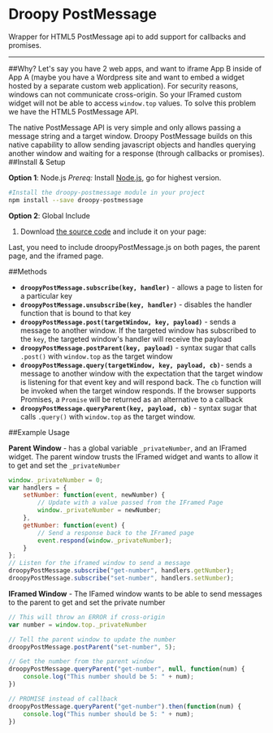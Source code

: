 Droopy PostMessage
===================

Wrapper for HTML5 PostMessage api to add support for callbacks and promises.

----------

##Why?
Let's say you have 2 web apps, and want to iframe App B inside of App A (maybe you have a Wordpress site and want to embed a widget hosted by a separate custom web application).  For security reasons, windows can not communicate cross-origin.  So your IFramed custom widget will not be able to access `window.top` values.  To solve this problem we have the HTML5 PostMessage API.

The native PostMessage API is very simple and only allows passing a message string and a target window.  Droopy PostMessage builds on this native capability to allow sending javascript objects and handles querying another window and waiting for a response (through callbacks or promises).
##Install & Setup

**Option 1**:  Node.js
*Prereq:* Install <a href="https://nodejs.org/en/">Node.js</a>, go for highest version. 


``` bash
#Install the droopy-postmessage module in your project
npm install --save droopy-postmessage
```

**Option 2**: Global Include
1. Download <a href="https://raw.githubusercontent.com/DroopyTersen/droopy-postmessage/master/index.js">the source code</a> and include it on your page: 

Last, you need to include droopyPostMessage.js on both pages, the parent page, and the iframed page.

##Methods
* **`droopyPostMessage.subscribe(key, handler)`** - allows a page to listen for a particular key
* **`droopyPostMessage.unsubscribe(key, handler)`** - disables the handler function that is bound to that key
* **`droopyPostMessage.post(targetWindow, key, payload)`** - sends a message to another window.  If the targeted window has subscribed to the `key`, the targeted window's handler will receive the payload
* **`droopyPostMessage.postParent(key, payload)`** - syntax sugar that calls `.post()` with `window.top` as the target window
* **`droopyPostMessage.query(targetWindow, key, payload, cb)`**- sends a message to another window with the expectation that the target window is listening for that event key and will respond back.  The `cb` function will be invoked when the target window responds.  If the browser supports Promises, a `Promise` will be returned as an alternative to a callback
* **`droopyPostMessage.queryParent(key, payload, cb)`** - syntax sugar that calls `.query()` with `window.top` as the target window.


##Example Usage

**Parent Window** - has a global variable `_privateNumber`, and an IFramed widget.  The parent window trusts the IFramed widget and wants to allow it to get and set the `_privateNumber`
```javascript
window._privateNumber = 0;
var handlers = {
    setNumber: function(event, newNumber) {
	    // Update with a value passed from the IFramed Page
        window._privateNumber = newNumber;
    },
    getNumber: function(event) {
	    // Send a response back to the IFramed page
        event.respond(window._privateNumber);
    }
};
// Listen for the iframed window to send a message
droopyPostMessage.subscribe("get-number", handlers.getNumber);
droopyPostMessage.subscribe("set-number", handlers.setNumber);
```

**IFramed Window** - The IFamed window wants to be able to send messages to the parent to get and set the private number

```javascript
// This will throw an ERROR if cross-origin
var number = window.top._privateNumber

// Tell the parent window to update the number
droopyPostMessage.postParent("set-number", 5);

// Get the number from the parent window
droopyPostMessage.queryParent("get-number", null, function(num) {
	console.log("This number should be 5: " + num);
})

// PROMISE instead of callback
droopyPostMessage.queryParent("get-number").then(function(num) {
	console.log("This number should be 5: " + num);
})
```


